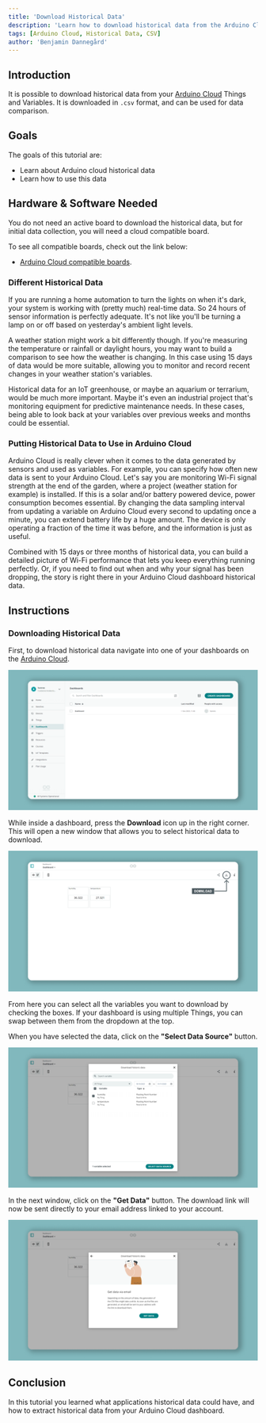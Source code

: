 ```yaml
---
title: 'Download Historical Data'
description: 'Learn how to download historical data from the Arduino Cloud'
tags: [Arduino Cloud, Historical Data, CSV]
author: 'Benjamin Dannegård'
---
```


## Introduction 

It is possible to download historical data from your [Arduino Cloud](https://app.arduino.cc/) Things and Variables. It is downloaded in `.csv` format, and can be used for data comparison.

## Goals

The goals of this tutorial are:

- Learn about Arduino cloud historical data
- Learn how to use this data

## Hardware & Software Needed

You do not need an active board to download the historical data, but for initial data collection, you will need a cloud compatible board.

To see all compatible boards, check out the link below:

- [Arduino Cloud compatible boards](/arduino-cloud/hardware/devices#type-of-devices).

### Different Historical Data

If you are running a home automation to turn the lights on when it's dark, your system is working with (pretty much) real-time data. So 24 hours of sensor information is perfectly adequate. It's not like you'll be turning a lamp on or off based on yesterday's ambient light levels.

A weather station might work a bit differently though. If you're measuring the temperature or rainfall or daylight hours, you may want to build a comparison to see how the weather is changing. In this case using 15 days of data would be more suitable, allowing you to monitor and record recent changes in your weather station's variables.

Historical data for an IoT greenhouse, or maybe an aquarium or terrarium, would be much more important. Maybe it's even an industrial project that's monitoring equipment for predictive maintenance needs. In these cases, being able to look back at your variables over previous weeks and months could be essential.

### Putting Historical Data to Use in Arduino Cloud

Arduino Cloud is really clever when it comes to the data generated by sensors and used as variables. For example, you can specify how often new data is sent to your Arduino Cloud. Let's say you are monitoring Wi-Fi signal strength at the end of the garden, where a project (weather station for example) is installed. If this is a solar and/or battery powered device, power consumption becomes essential. By changing the data sampling interval from updating a variable on Arduino Cloud every second to updating once a minute, you can extend battery life by a huge amount. The device is only operating a fraction of the time it was before, and the information is just as useful.

Combined with 15 days or three months of historical data, you can build a detailed picture of Wi-Fi performance that lets you keep everything running perfectly. Or, if you need to find out when and why your signal has been dropping, the story is right there in your Arduino Cloud dashboard historical data.

## Instructions

### Downloading Historical Data

First, to download historical data navigate into one of your dashboards on the [Arduino Cloud](https://app.arduino.cc/dashboards).

![Arduino cloud dashboard.](assets/cloud-historical-data-dashboard.png)

While inside a dashboard, press the **Download** icon up in the right corner. This will open a new window that allows you to select historical data to download.

![Window with historical data inside dashboard.](assets/cloud-historical-data.png)

From here you can select all the variables you want to download by checking the boxes. If your dashboard is using multiple Things, you can swap between them from the dropdown at the top.

When you have selected the data, click on the **"Select Data Source"** button.

![Selecting variables for historical data.](assets/cloud-historical-data-selecting-variable.png)

In the next window, click on the **"Get Data"** button. The download link will now be sent directly to your email address linked to your account.

![Email confirmation.](assets/cloud-historical-data-confirmation.png)

## Conclusion

In this tutorial you learned what applications historical data could have, and how to extract historical data from your Arduino Cloud dashboard.